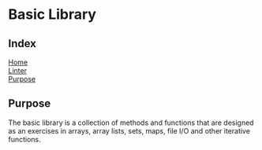 # Basic Library

## Index

[Home](../README.md)  
[Linter](linter/README.md)  
[Purpose](#purpose)

## Purpose

The basic library is a collection of methods and functions that are designed as an exercises in arrays, array lists, sets, maps, file I/O and other iterative functions. 